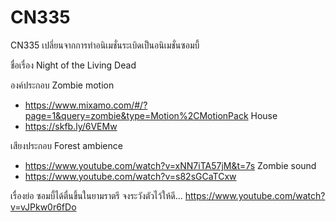 # CN335
CN335
เปลี่ยนจากการทำอนิเมชั่นระเบิดเป็นอนิเมชั่นซอมบี้

ชื่อเรื่อง
Night of the Living Dead

องค์ประกอบ
Zombie motion
- https://www.mixamo.com/#/?page=1&query=zombie&type=Motion%2CMotionPack
House
- https://skfb.ly/6VEMw

เสียงประกอบ
Forest ambience
- https://www.youtube.com/watch?v=xNN7iTA57jM&t=7s
Zombie sound
- https://www.youtube.com/watch?v=s82sGCaTCxw

เรื่องย่อ
ซอมบี้ได้ตื่นขึ้นในยามราตรี จงระวังตัวไว้ให้ดี...
https://www.youtube.com/watch?v=vJPkw0r6fDo
